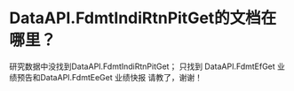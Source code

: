 # DataAPI.FdmtIndiRtnPitGet的文档在哪里？

研究数据中没找到DataAPI.FdmtIndiRtnPitGet；
只找到 DataAPI.FdmtEfGet 业绩预告和DataAPI.FdmtEeGet 业绩快报
请教了，谢谢！